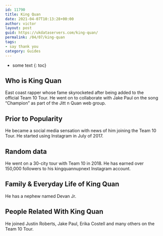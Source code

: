 ```yaml
---
id: 11790
title: King Quan
date: 2021-04-07T10:13:28+00:00
author: victor
layout: post
guid: https://ukdataservers.com/king-quan/
permalink: /04/07/king-quan
tags:
- say thank you
category: Guides
---
```


* some text
{: toc}


## Who is King Quan



East coast rapper whose fame skyrocketed after being added to the official Team 10 Tour. He went on to collaborate with Jake Paul on the song &#8220;Champion&#8221; as part of the Jitt n Quan web group. 

                
                
                
## Prior to Popularity



He became a social media sensation with news of him joining the Team 10 Tour. He started using Instagram in July of 2017. 

                
                
                
## Random data



He went on a 30-city tour with Team 10 in 2018. He has earned over 150,000 followers to his kingquannupnext Instagram account. 

                
                
                
## Family & Everyday Life of King Quan



He has a nephew named Devan Jr. 

                
                
                
## People Related With King Quan



He joined Justin Roberts, Jake Paul, Erika Costell and many others on the Team 10 Tour. 

                
              
            
          
          
          